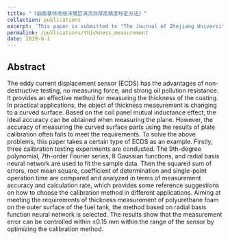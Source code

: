 ```yaml
---
title: "《曲面基体绝缘涂镀层涡流测厚高精度标定方法》"
collection: publications
excerpt: 'This paper is submitted to "The Journal of Zhejiang University(Engineeering Science)".'
permalink: /publications/thickness_measurement
date: 2019-6-1
---
```


## Abstract
The eddy current displacement sensor (ECDS) has the advantages of non-destructive testing, no measuring force, and strong oil pollution resistance. It provides an effective method for measuring the thickness of the coating. In practical applications, the object of thickness measurement is changing to a curved surface. Based on the coil panel mutual inductance effect, the ideal accuracy can be obtained when measuring the plane. However, the accuracy of measuring the curved surface parts using the results of plate calibration often fails to meet the requirements. To solve the above problems, this paper takes a certain type of ECDS as an example. Firstly, three calibration testing experiments are conducted. The 9th-degree polynomial, 7th-order Fourier series, 8 Gaussian functions, and radial basis neural network are used to fit the sample data. Then the squared sum of errors, root mean square, coefficient of determination and single-point operation time are compared and analyzed in terms of measurement accuracy and calculation rate, which provides some reference suggestions on how to choose the calibration method in different applications. Aiming at meeting the requirements of thickness measurement of polyurethane foam on the outer surface of the fuel tank, the method based on radial basis function neural network is selected. The results show that the measurement error can be controlled within ±0.15 mm within the range of the sensor by optimizing the calibration method.